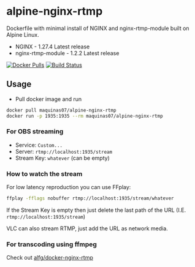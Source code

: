 # alpine-nginx-rtmp

Dockerfile with minimal install of NGINX and nginx-rtmp-module built on Alpine Linux.

* NGINX - 1.27.4 Latest release
* nginx-rtmp-module - 1.2.2 Latest release

[![Docker Pulls](https://img.shields.io/docker/pulls/maquinas07/alpine-nginx-rtmp.svg?logo=docker)](https://hub.docker.com/r/maquinas07/alpine-nginx-rtmp/)
[![Build Status](https://img.shields.io/docker/cloud/build/maquinas07/alpine-nginx-rtmp?logo=docker)](https://hub.docker.com/r/maquinas07/alpine-nginx-rtmp/)

## Usage
* Pull docker image and run
```bash
docker pull maquinas07/alpine-nginx-rtmp
docker run -p 1935:1935 --rm maquinas07/alpine-nginx-rtmp
```

### For OBS streaming
* Service: `Custom...`
* Server: `rtmp://localhost:1935/stream`
* Stream Key: `whatever` (can be empty)

### How to watch the stream 
For low latency reproduction you can use FFplay:
```bash
ffplay -fflags nobuffer rtmp://localhost:1935/stream/whatever
```

If the Stream Key is empty then just delete the last path of the URL (I.E. `rtmp://localhost:1935/stream`)

VLC can also stream RTMP, just add the URL as network media.

### For transcoding using ffmpeg

Check out [alfg/docker-nginx-rtmp](https://github.com/alfg/docker-nginx-rtmp)
